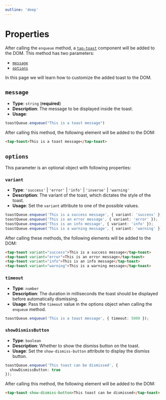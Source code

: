 ```yaml
---
outline: 'deep'
---
```


<script>
import '@tapsioss/web-components/dist/styles/theme.css';
import '@tapsioss/web-components/dist/styles/font.css';
import '@tapsioss/web-components/dist/toast';
</script>

# Properties

After calling the `enqueue` method, a [`tap-toast`](https://tap30.github.io/web-components/components/tap-toast.html) component will be added to the DOM. This method has two parameters:
- [`message`](#message)
- [`options`](#options)

In this page we will learn how to customize the added toast to the DOM.

## `message`

- **Type**: `string` (**required**)
- **Description**: The message to be displayed inside the toast.
- **Usage**:

```typescript
toastQueue.enqueue("This is a toast message")
```

After calling this method, the following element will be added to the DOM:

```html
<tap-toast>This is a toast message</tap-toast>
```

## `options`

This parameter is an optional object with following properties: 

### `variant`

- **Type**: `'success'` | `'error'` | `'info'` | `'inverse'` | `'warning'`
- **Description**: The variant of the toast, which dictates the style of the toast.
- **Usage**: Set the `variant` attribute to one of the possible values.

```typescript
toastQueue.enqueue('This is a success message', { variant: 'success' });
toastQueue.enqueue('This is an error message', { variant: 'error' });
toastQueue.enqueue('This is an info message', { variant: 'info' });
toastQueue.enqueue('This is a warning message', { variant: 'warning' });
```

After calling these methods, the following elements will be added to the DOM:

```html
<tap-toast variant="success">This is a success message</tap-toast>
<tap-toast variant="error">This is an error message</tap-toast>
<tap-toast variant="info">This is an info message</tap-toast>
<tap-toast variant="warning">This is a warning message</tap-toast>
```

### `timeout`

- **Type**: `number`
- **Description**: The duration in milliseconds the toast should be displayed before automatically dismissing.
- **Usage**: Pass the `timeout` value in the options object when calling the `enqueue` method.

```typescript
toastQueue.enqueue('This is a toast message', { timeout: 5000 });
```

### `showDismissButton`

- **Type**: `boolean`
- **Description**: Whether to show the dismiss button on the toast.
- **Usage**: Set the `show-dismiss-button` attribute to display the dismiss button.

```typescript
toastQueue.enqueue('This toast can be dismissed', { 
  showDismissButton: true 
});
```

After calling this method, the following element will be added to the DOM:

```html
<tap-toast show-dismiss-button>This toast can be dismissed</tap-toast>
```
